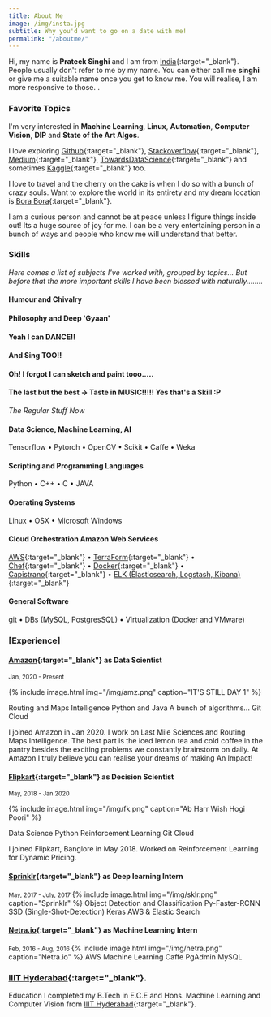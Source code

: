 ```yaml
--- 
title: About Me 
image: /img/insta.jpg 
subtitle: Why you'd want to go on a date with me!
permalink: "/aboutme/" 
--- 
```


Hi, my name is **Prateek Singhi** and I am from [India](https://goo.gl/maps/cGB1ipUz9YF2){:target="_blank"}. People usually don't refer to me by my name. You can either call me **singhi** or give me a suitable name once you get to know me. You will realise, I am more responsive to those. <i class="em em-smile"></i>. 

### <i class="fa fa-heart" aria-hidden="true"></i> Favorite Topics
I'm very interested in **Machine Learning**, **Linux**, **Automation**, **Computer Vision**, **DIP** and **State of the Art Algos**.

I love exploring [Github](https://github.com/){:target="_blank"}, [Stackoverflow](https://stackoverflow.com/){:target="_blank"}, [Medium](https://medium.com){:target="_blank"}, [TowardsDataScience](https://towardsdatascience.com/){:target="_blank"} and sometimes [Kaggle](https://kaggle.com){:target="_blank"} too.<br/>

I love to travel and the cherry on the cake is when I do so with a bunch of crazy souls. Want to explore the world in its entirety and my dream location is [Bora Bora](https://www.google.com/maps/place/Bora+Bora/@-16.5044211,-151.7736687,13z/data=!3m1!4b1!4m5!3m4!1s0x76bdbd188a4a98ab:0x160a089e92d5ce61!8m2!3d-16.5004126!4d-151.7414904){:target="_blank"}. 

I am a curious person and cannot be at peace unless I figure things inside out! Its a huge source of joy for me. I can be a very entertaining person in a bunch of ways and people who know me will understand that better.  

### <i class="fa fa-cubes" aria-hidden="true"></i> Skills 
*Here comes a list of subjects I've worked with, grouped by topics...* 
*But before that the more important skills I have been blessed with naturally........*

#### <i class="fa fa-gear" aria-hidden="true"></i> Humour and Chivalry
#### <i class="fa fa-gear" aria-hidden="true"></i> Philosophy and Deep 'Gyaan'
#### <i class="fa fa-gear" aria-hidden="true"></i> Yeah I can DANCE!!
#### <i class="fa fa-gear" aria-hidden="true"></i> And Sing TOO!! 
#### <i class="fa fa-gear" aria-hidden="true"></i> Oh! I forgot I can sketch and paint tooo.....
#### <i class="fa fa-gear" aria-hidden="true"></i> The last but the best -> Taste in MUSIC!!!!! Yes that's a Skill :P

*The Regular Stuff Now*
#### <i class="fa fa-gear" aria-hidden="true"></i> Data Science, Machine Learning, AI 

Tensorflow &bull; Pytorch &bull; OpenCV &bull; Scikit &bull; Caffe &bull; Weka

#### <i class="fa fa-code" aria-hidden="true"></i> Scripting and Programming Languages 

Python &bull; C++ &bull; C &bull; JAVA

#### <i class="fa fa-terminal" aria-hidden="true"></i> Operating Systems 

Linux &bull; OSX &bull; Microsoft Windows

#### <i class="fa fa-cloud" aria-hidden="true"></i> Cloud Orchestration Amazon Web Services

[AWS](https://aws.amazon.com){:target="_blank"} &bull; [TerraForm](https://www.terraform.io/){:target="_blank"} &bull; [Chef](https://www.chef.io/){:target="_blank"} &bull; [Docker](https://www.docker.com/){:target="_blank"} &bull; [Capistrano](http://capistranorb.com/){:target="_blank"} &bull; [ELK (Elasticsearch, Logstash, Kibana)](https://www.elastic.co/webinars/introduction-elk-stack){:target="_blank"} 

#### <i class="fa fa-gear" aria-hidden="true"></i> General Software 

git &bull; DBs (MySQL, PostgresSQL) &bull; Virtualization (Docker and VMware) 

### <i class="fa fa-briefcase" aria-hidden="true"></i> [Experience] 


#### <i class="fa fa-building-o" aria-hidden="true"></i>[Amazon](https://www.amazon.in/){:target="_blank"} as **Data Scientist** 
<small> <i class="fa fa-calendar" aria-hidden="true"></i> Jan, 2020 - Present </small> 

{% include image.html
            img="/img/amz.png"
            caption="IT'S STILL DAY 1" %}

<span class="badge">Routing and Maps Intelligence</span> 
<span class="badge">Python and Java</span> 
<span class="badge">A bunch of algorithms...</span> 
<span class="badge">Git</span> <span class="badge">Cloud</span>

I joined Amazon in Jan 2020. I work on Last Mile Sciences and Routing Maps Intelligence. The best part is the iced lemon tea and cold coffee in the pantry besides the exciting problems we constantly brainstorm on daily. At Amazon I truly believe you can realise your dreams of making An Impact! 

#### <i class="fa fa-building-o" aria-hidden="true"></i>[Flipkart](https://www.flipkart.com/){:target="_blank"} as **Decision Scientist** 
<small> <i class="fa fa-calendar" aria-hidden="true"></i> May, 2018 - Jan 2020 </small> 

{% include image.html
            img="/img/fk.png"
            caption="Ab Harr Wish Hogi Poori" %}
            
<span class="badge">Data Science</span> 
<span class="badge">Python</span> 
<span class="badge">Reinforcement Learning</span> 
<span class="badge">Git</span> <span class="badge">Cloud</span>

I joined Flipkart, Banglore in May 2018. Worked on Reinforcement Learning for Dynamic Pricing. 

#### <i class="fa fa-building-o" aria-hidden="true"></i> [Sprinklr](https://www.sprinklr.com/){:target="_blank"} as **Deep learning Intern** 
<small> <i class="fa fa-calendar" aria-hidden="true"></i> May, 2017 - July, 2017 </small>
{% include image.html
            img="/img/sklr.png"
            caption="Sprinklr" %}
<span class="badge">Object Detection and Classification</span> 
<span class="badge">Py-Faster-RCNN</span> 
<span class="badge">SSD (Single-Shot-Detection)</span> <span class="badge">Keras</span> 
<span class="badge">AWS & Elastic Search</span> 

#### <i class="fa fa-building-o" aria-hidden="true"></i> [Netra.io](http://www.netra.io/){:target="_blank"} as **Machine Learning Intern** 
<small> <i class="fa fa-calendar" aria-hidden="true"></i> Feb, 2016 - Aug, 2016 </small> 
{% include image.html
            img="/img/netra.png"
            caption="Netra.io" %}
<span class="badge">AWS</span> 
<span class="badge">Machine Learning</span> 
<span class="badge">Caffe</span> 
<span class="badge">PgAdmin</span> 
<span class="badge">MySQL</span> 

### <i class="fa fa-graduation-cap" aria-hidden="true"></i> [IIIT Hyderabad](https://www.iiit.ac.in/){:target="_blank"}.
Education I completed my B.Tech in E.C.E and Hons. Machine Learning and Computer Vision from [IIIT Hyderabad](https://www.iiit.ac.in/){:target="_blank"}.
